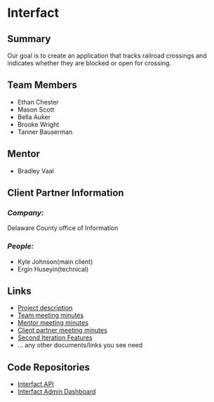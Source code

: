 # Interfact

## **Summary**

Our goal is to create an application that tracks railroad crossings and indicates whether they are blocked or open for crossing.

## **Team Members**

- Ethan Chester
- Mason Scott
- Bella Auker
- Brooke Wright
- Tanner Bauserman

## Mentor
- Bradley Vaal

## **Client Partner Information**

### *Company:*
Delaware County office of Information

### *People:*
- Kyle Johnson(main client)
- Ergin Huseyin(technical)

## **Links**

- [Project description](ProjectDescription.md)
- [Team meeting minutes](MeetingMinutes/Team)
- [Mentor meeting minutes](MeetingMinutes/Mentor)
- [Client partner meeting minutes](MeetingMinutes/ClientPartner)
- [Second Iteration Features](https://github.com/users/iauker01/projects/1/views/2)
- ... any other documents/links you see need

## **Code Repositories**

- [Interfact API](https://github.com/Ethan-Chester/Interfact-REST-API)
- [Interfact Admin Dashboard](https://github.com/AceLeft/Interfact-Admin-Dashboard)


